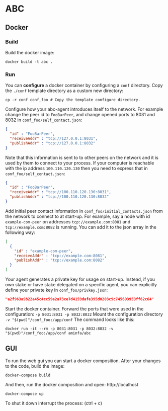 # ABC

## Docker

### Build

Build the docker image:

```shell
docker build -t abc .
```

### Run

You can **configure** a docker container by configuring a `conf` directory.
Copy the `./conf` template directory as a custom new directory:

```shell
cp -r conf conf_foo # Copy the template configure directory.
```

Configure how your abc-agent introduces itself to the network.
For example change the peer id to `FooBarPeer`, and change opened ports to 8031 and 8032 in `conf_foo/self_contact.json`:

```json
{
  "id" : "FooBarPeer",
  "receiveAddr" : "tcp://127.0.0.1:8031",
  "publishAddr" : "tcp://127.0.0.1:8032"
}
```
Note that this information is sent to  to other peers on the network and it is used by them to connect to your process. If your computer is reachable with the ip address `100.110.120.130` then you need to express that in `conf_foo/self_contact.json`: 


```json
{
  "id" : "FooBarPeer",
  "receiveAddr" : "tcp://100.110.120.130:8031",
  "publishAddr" : "tcp://100.110.120.130:8032"
}
```

Add initial peer contact information in `conf_foo/initial_contacts.json` from the network to connect to at start-up. 
For example, say a node with id `example-com-peer` on addresses `tcp://example.com:8081` and `tcp://example.com:8082` is running. You can add it to the json array in the following way:

```json
[
  {
    "id" : "example-com-peer",
    "receiveAddr" : "tcp://example.com:8081",
    "publishAddr" : "tcp://example.com:8082"
  }
]
```

Your agent generates a private key for usage on start-up. 
Instead, if you own stake or have stake delegated on a specific agent, you can explicitly define your private key in `conf_foo/privkey.json`:

```json
"a2f963a9822a45c4cc59e2a73ce7d4159dafe395d0203c9c745693959ff62c64"
```

Start the docker container. 
Forward the ports that were used in the configuration: `-p 8031:8031 -p 8032:8032`
Mount the configuration directory `-v "$(pwd)"/conf_foo:/app/conf`
The command looks like this:

```shell
docker run -it --rm -p 8031:8031 -p 8032:8032 -v "$(pwd)"/conf_foo:/app/conf aminfa/abc
```

## GUI

To run the web gui you can start a docker composition.
After your changes to the code, build the image:

```shell
docker-compose build
```

And then, run the docker composition and open: http://localhost

```shell
docker-compose up 
```

To shut it down interrupt the process: (ctrl + c)


